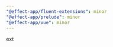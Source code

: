 ```yaml
---
"@effect-app/fluent-extensions": minor
"@effect-app/prelude": minor
"@effect-app/vue": minor
---
```


ext
